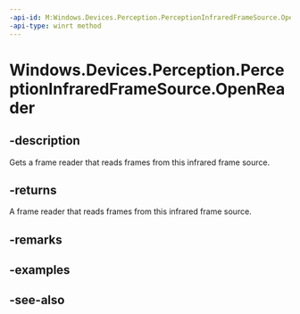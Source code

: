 ```yaml
---
-api-id: M:Windows.Devices.Perception.PerceptionInfraredFrameSource.OpenReader
-api-type: winrt method
---
```


<!-- Method syntax
public Windows.Devices.Perception.PerceptionInfraredFrameReader OpenReader()
-->

# Windows.Devices.Perception.PerceptionInfraredFrameSource.OpenReader

## -description
Gets a frame reader that reads frames from this infrared frame source.

## -returns
A frame reader that reads frames from this infrared frame source.

## -remarks

## -examples

## -see-also
